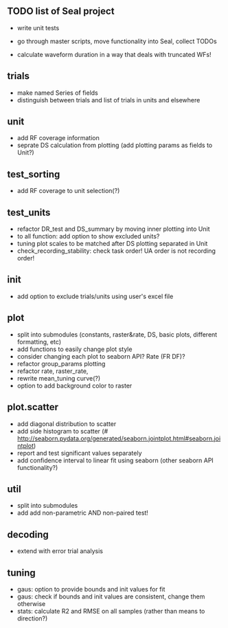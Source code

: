 TODO list of Seal project
-------------------------

- write unit tests

- go through master scripts, move functionality into Seal, collect TODOs

- calculate waveform duration in a way that deals with truncated WFs!

trials
------
  - make named Series of fields
  - distinguish between trials and list of trials in units and elsewhere


unit
----
  - add RF coverage information
  - seprate DS calculation from plotting (add plotting params as fields to Unit?)


test_sorting
------------
  - add RF coverage to unit selection(?)


test_units
----------
  - refactor DR_test and DS_summary by moving inner plotting into Unit
  - to all function: add option to show excluded units?
  - tuning plot scales to be matched after DS plotting separated in Unit
  - check_recording_stability: check task order! UA order is not recording order!


init
----
  - add option to exclude trials/units using user's excel file



plot
----
  - split into submodules (constants, raster&rate, DS, basic plots, different formatting, etc)
  - add functions to easily change plot style
  - consider changing each plot to seaborn API? Rate (FR DF)?
  - refactor group_params plotting
  - refactor rate, raster_rate, 
  - rewrite mean_tuning curve(?)
  - option to add background color to raster


plot.scatter
------------
  - add diagonal distribution to scatter
  - add side histogram to scatter (# http://seaborn.pydata.org/generated/seaborn.jointplot.html#seaborn.jointplot)
  - report and test significant values separately
  - add confidence interval to linear fit using seaborn (other seaborn API functionality?)

util
----
  - split into submodules
  - add add non-parametric AND non-paired test!


decoding
--------
  - extend with error trial analysis


tuning
-----------
  - gaus: option to provide bounds and init values for fit
  - gaus: check if bounds and init values are consistent, change them otherwise
  - stats: calculate R2 and RMSE on all samples (rather than means to direction?)

